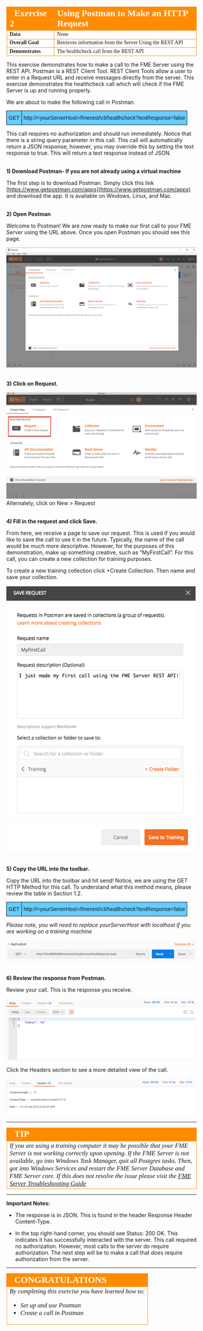 <table style="border-spacing: 0px;border-collapse: collapse;font-family:serif">
<tr>
<td width=25% style="vertical-align:middle;background-color:darkorange;border: 2px solid darkorange">
<i class="fa fa-cogs fa-lg fa-pull-left fa-fw" style="color:white;padding-right: 12px;vertical-align:text-top"></i>
<span style="color:white;font-size:x-large;font-weight: bold">Exercise 2</span>
</td>
<td style="border: 2px solid darkorange;background-color:darkorange;color:white">
<span style="color:white;font-size:x-large;font-weight: bold">Using Postman to Make an HTTP Request</span>
</td>
</tr>

<tr>
<td style="border: 1px solid darkorange; font-weight: bold">Data</td>
<td style="border: 1px solid darkorange">None</td>
</tr>

<tr>
<td style="border: 1px solid darkorange; font-weight: bold">Overall Goal</td>
<td style="border: 1px solid darkorange">Retrieves information from the Server Using the REST API</td>
</tr>

<tr>
<td style="border: 1px solid darkorange; font-weight: bold">Demonstrates</td>
<td style="border: 1px solid darkorange">The healthcheck call from the REST API</td>
</tr>


</table>

This exercise demonstrates how to make a call to the FME Server using the REST API. Postman is a REST Client Tool. REST Client Tools allow a user to enter in a Request URL and receive messages directly from the server. This exercise demonstrates the healthcheck call which will check if the FME Server is up and running properly.   

We are about to make the following call in Postman.

<!--GET Table-->
<style type="text/css">
.tg  {border-collapse:collapse;border-spacing:0;}
.tg td{font-family:Arial, sans-serif;font-size:14px;padding:10px 5px;border-style:solid;border-width:1px;overflow:hidden;word-break:normal;border-color:black;}
.tg th{font-family:Arial, sans-serif;font-size:14px;font-weight:normal;padding:10px 5px;border-style:solid;border-width:1px;overflow:hidden;word-break:normal;border-color:black;}
.tg .tg-ej3l{background-color:#66ccff;vertical-align:top}
.tg .tg-ufe5{background-color:#66ccff;vertical-align:top}
</style>
<table class="tg" style="table-layout: fixed; width: 100%">
  <tr>
    <th class="tg-ej3l">GET</th>
    <th class="tg-ufe5" style="word-wrap: break-word">http://&lt;yourServerHost&#62;/fmerest/v3/healthcheck?textResponse=false</th>
  </tr>
</table>



This call requires no authorization and should run immediately. Notice
that there is a string query parameter in this call. This call will
automatically return a JSON response; however, you may override this by
setting the text response to true. This will return a text response
instead of JSON.

<br>**1) Download Postman- If you are not already using a virtual machine**

The first step is to download Postman. Simply click this link
[https://www.getpostman.com/apps](https://www.getpostman.com/apps)
and download the app. It is available on Windows, Linux, and Mac.

<br>**2) Open Postman**

Welcome to Postman! We are now ready to make our first call to your FME
Server using the URL above. Once you open Postman you should see this page.

![](./Images/image3.1.0.Open.png)

<br>**3) Click on Request.**

![](./Images/image3.1.1.PostmanInterface.png)
Alternately, click on New > Request


<br>**4) Fill in the request and click Save.**

From here, we receive a page to save our request. This is used if you
would like to save the call to use it in the future. Typically, the name
of the call would be much more descriptive. However, for the purposes of
this demonstration, make up something creative, such as “MyFirstCall”. For this
call, you can create a new collection for training purposes.

To create a new training collection click +Create Collection. Then name and save your collection.


![](./Images/image3.1.2.PostmanRequest.png)


<br>**5) Copy the URL into the toolbar.**

Copy the URL into the toolbar and hit send! Notice, we are using the GET
HTTP Method for this call. To understand what this method means, please
review the table in Section 1.2.


<!--GET Table-->
<style type="text/css">
.tg  {border-collapse:collapse;border-spacing:0;}
.tg td{font-family:Arial, sans-serif;font-size:14px;padding:10px 5px;border-style:solid;border-width:1px;overflow:hidden;word-break:normal;border-color:black;}
.tg th{font-family:Arial, sans-serif;font-size:14px;font-weight:normal;padding:10px 5px;border-style:solid;border-width:1px;overflow:hidden;word-break:normal;border-color:black;}
.tg .tg-ej3l{background-color:#66ccff;vertical-align:top}
.tg .tg-ufe5{background-color:#66ccff;vertical-align:top}
</style>
<table class="tg" style="table-layout: fixed; width: 100%">
  <tr>
    <th class="tg-ej3l">GET</th>
    <th class="tg-ufe5" style="word-wrap: break-word">http://&lt;yourServerHost&#62;/fmerest/v3/healthcheck?textResponse=false</th>
  </tr>
</table>


  *Please note, you will need to replace yourServerHost with localhost if you are working on a training machine*

![](./Images/image3.1.3.png)



<br>**6) Review the response from Postman.**

Review your call. This is the response you receive.

![](./Images/image3.1.4.responsepostman.png)


Click the Headers section to see a more detailed view of the call.

![](./Images/image3.1.5.responseHeaderPostman.png)

---

<!--Tip Section-->

<table style="border-spacing: 0px">
<tr>
<td style="vertical-align:middle;background-color:darkorange;border: 2px solid darkorange">
<i class="fa fa-info-circle fa-lg fa-pull-left fa-fw" style="color:white;padding-right: 12px;vertical-align:text-top"></i>
<span style="color:white;font-size:x-large;font-weight: bold;font-family:serif">TIP</span>
</td>
</tr>

<tr>
<td style="border: 1px solid darkorange">
<span style="font-family:serif; font-style:italic; font-size:larger">
If you are using a training computer it may be possible that your FME Server is not working correctly upon opening. If the FME Server is not available, go into Windows Task Manager, quit all Postgres tasks. Then, got into Windows Services and restart the FME Server Database and FME Server core. If this does not resolve the issue please visit the <a href="https://knowledge.safe.com/articles/540/fme-server-troubleshooting-guide.html">FME Server Troubleshooting Guide</a>   
</span>
</td>
</tr>
</table>

---

**Important Notes:**

- The response is in JSON. This is found in the header Response Header Content-Type.

- In the top right-hand corner, you should see Status: 200 OK. This indicates it has successfully interacted with the server. This call required no authorization. However, most calls to the server do require authorization. The next step will be to make a call that does require authorization from the server.

---

<!--Exercise Congratulations Section-->

<table style="border-spacing: 0px">
<tr>
<td style="vertical-align:middle;background-color:darkorange;border: 2px solid darkorange">
<i class="fa fa-thumbs-o-up fa-lg fa-pull-left fa-fw" style="color:white;padding-right: 12px;vertical-align:text-top"></i>
<span style="color:white;font-size:x-large;font-weight: bold;font-family:serif">CONGRATULATIONS</span>
</td>
</tr>

<tr>
<td style="border: 1px solid darkorange">
<span style="font-family:serif; font-style:italic; font-size:larger">
By completing this exercise you have learned how to:
<br>
<ul><li>Set up and use Postman</li>
<li>Create a call in Postman</li>

</li>

</span>
</td>
</tr>
</table>
